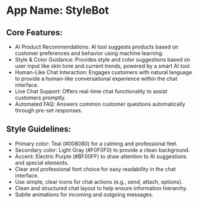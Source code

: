 # **App Name**: StyleBot

## Core Features:

- AI Product Recommendations: AI tool suggests products based on customer preferences and behavior using machine learning.
- Style & Color Guidance: Provides style and color suggestions based on user input like skin tone and current trends, powered by a smart AI tool.
- Human-Like Chat Interaction: Engages customers with natural language to provide a human-like conversational experience within the chat interface.
- Live Chat Support: Offers real-time chat functionality to assist customers promptly.
- Automated FAQ: Answers common customer questions automatically through pre-set responses.

## Style Guidelines:

- Primary color: Teal (#008080) for a calming and professional feel.
- Secondary color: Light Gray (#F0F0F0) to provide a clean background.
- Accent: Electric Purple (#BF00FF) to draw attention to AI suggestions and special elements.
- Clear and professional font choice for easy readability in the chat interface.
- Use simple, clear icons for chat actions (e.g., send, attach, options).
- Clean and structured chat layout to help ensure information hierarchy.
- Subtle animations for incoming and outgoing messages.